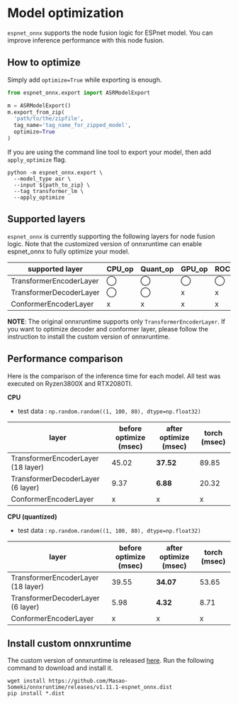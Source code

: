 # Model optimization

`espnet_onnx` supports the node fusion logic for ESPnet model. You can improve inference performance with this node fusion.



## How to optimize

Simply add `optimize=True` while exporting is enough.

```python
from espnet_onnx.export import ASRModelExport

m = ASRModelExport()
m.export_from_zip(
  'path/to/the/zipfile',
  tag_name='tag_name_for_zipped_model',
  optimize=True
)
```

If you are using the command line tool to export your model, then add `apply_optimize` flag.

```shell
python -m espnet_onnx.export \
  --model_type asr \
  --input ${path_to_zip} \
  --tag transformer_lm \
  --apply_optimize 
```



## Supported layers

`espnet_onnx` is currently supporting the following layers for node fusion logic. Note that the customized version of onnxruntime can enable espnet_onnx to fully optimize your model.

| supported layer         | CPU_op | Quant_op | GPU_op | ROCM_op |
| ----------------------- | ------ | -------- | ------ | ------- |
| TransformerEncoderLayer | ◯      | ◯        | ◯      | ◯       |
| TransformerDecoderLayer | ◯      | ◯        | x      | x       |
| ConformerEncoderLayer   | x      | x        | x      | x       |

**NOTE**: The original onnxruntime supports only `TransformerEncoderLayer`. If you want to optimize decoder and conformer layer, please follow the instruction to install the custom version of onnxruntime.



## Performance comparison

Here is the comparison of the inference time for each model. All test was executed on Ryzen3800X and RTX2080TI.

**CPU**

- test data : `np.random.random((1, 100, 80), dtype=np.float32)`

| layer                              | before optimize (msec) | after optimize (msec) | torch (msec) |
| ---------------------------------- | ---------------------- | --------------------- | ------------ |
| TransformerEncoderLayer (18 layer) | 45.02                  | **37.52**             | 89.85        |
| TransformerDecoderLayer (6 layer)  | 9.37                   | **6.88**              | 20.32        |
| ConformerEncoderLayer              | x                      | x                     | x            |



**CPU (quantized)**

- test data : `np.random.random((1, 100, 80), dtype=np.float32)`

| layer                              | before optimize (msec) | after optimize (msec) | torch (msec) |
| ---------------------------------- | ---------------------- | --------------------- | ------------ |
| TransformerEncoderLayer (18 layer) | 39.55                  | **34.07**             | 53.65        |
| TransformerDecoderLayer (6 layer)  | 5.98                   | **4.32**              | 8.71         |
| ConformerEncoderLayer              | x                      | x                     | x            |



## Install custom onnxruntime

The custom version of onnxruntime is released [here](https://github.com/Masao-Someki/onnxruntime/releases). Run the following command to download and install it.

```shell
wget install https://github.com/Masao-Someki/onnxruntime/releases/v1.11.1-espnet_onnx.dist
pip install *.dist
```



